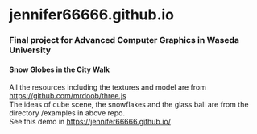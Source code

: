 # jennifer66666.github.io
### Final project for Advanced Computer Graphics in Waseda University
#### Snow Globes in the City Walk
All the resources including the textures and model are from https://github.com/mrdoob/three.js  
The ideas of cube scene, the snowflakes and the glass ball are from the directory /examples in above repo.  
See this demo in https://jennifer66666.github.io/
